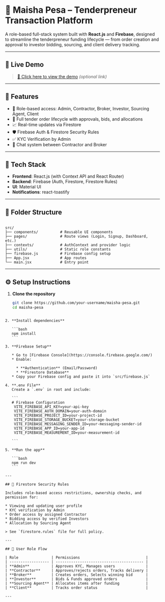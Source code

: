 # 💼 Maisha Pesa – Tenderpreneur Transaction Platform

A role-based full-stack system built with **React.js** and **Firebase**, designed to streamline the tenderpreneur funding lifecycle — from order creation and approval to investor bidding, sourcing, and client delivery tracking.

---

## 🚀 Live Demo

> [🔗 Click here to view the demo](#) *(optional link)*

---

## 📌 Features

- 🔐 Role-based access: Admin, Contractor, Broker, Investor, Sourcing Agent, Client
- 📜 Full tender order lifecycle with approvals, bids, and allocations
- 📈 Real-time updates via Firestore
- 🛡 Firebase Auth & Firestore Security Rules
- ✅ KYC Verification by Admin
- 💬 Chat system between Contractor and Broker

---

## 🧰 Tech Stack

- **Frontend**: React.js (with Context API and React Router)
- **Backend**: Firebase (Auth, Firestore, Firestore Rules)
- **UI**: Material UI
- **Notifications**: react-toastify

---

## 📁 Folder Structure

```

src/
├── components/          # Reusable UI components
├── pages/               # Route views (Login, Signup, Dashboard, etc.)
├── contexts/            # AuthContext and provider logic
├── utils/               # Static role constants
├── firebase.js          # Firebase config setup
├── App.jsx              # App routes
└── main.jsx             # Entry point

````

---

## ⚙️ Setup Instructions

1. **Clone the repository**
   ```bash
   git clone https://github.com/your-username/maisha-pesa.git
   cd maisha-pesa
````

2. **Install dependencies**

   ```bash
   npm install
   ```

3. **Firebase Setup**

   * Go to [Firebase Console](https://console.firebase.google.com/)
   * Enable:

     * **Authentication** (Email/Password)
     * **Firestore Database**
   * Copy your Firebase config and paste it into `src/firebase.js`

4. **.env File**
   Create a `.env` in root and include:

   ```
   # Firebase Configuration
    VITE_FIREBASE_API_KEY=your-api-key
    VITE_FIREBASE_AUTH_DOMAIN=your-auth-domain
    VITE_FIREBASE_PROJECT_ID=your-project-id
    VITE_FIREBASE_STORAGE_BUCKET=your-storage-bucket
    VITE_FIREBASE_MESSAGING_SENDER_ID=your-messaging-sender-id
    VITE_FIREBASE_APP_ID=your-app-id
    VITE_FIREBASE_MEASUREMENT_ID=your-measurement-id

   ```

5. **Run the app**

   ```bash
   npm run dev
   ```

---

## 🔐 Firestore Security Rules

Includes role-based access restrictions, ownership checks, and permission for:

* Viewing and updating user profile
* KYC verification by Admin
* Order access by assigned Contractor
* Bidding access by verified Investors
* Allocation by Sourcing Agent

> See `firestore.rules` file for full policy.

---

## 👤 User Role Flow

| Role               | Permissions                              |
| ------------------ | ---------------------------------------- |
| **Admin**          | Approves KYC, Manages users              |
| **Contractor**     | Approves/rejects orders, Tracks delivery |
| **Broker**         | Creates orders, Selects winning bid      |
| **Investor**       | Bids & Funds approved orders             |
| **Sourcing Agent** | Allocates items after funding            |
| **Client**         | Tracks order status                      |

---